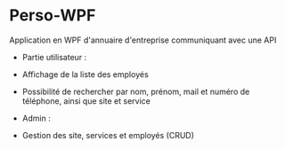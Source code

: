 # Perso-WPF

Application en WPF d'annuaire d'entreprise communiquant avec une API

- Partie utilisateur :
- Affichage de la liste des employés
- Possibilité de rechercher par nom, prénom, mail et numéro de téléphone, ainsi que site et service

- Admin :
- Gestion des site, services et employés (CRUD)
